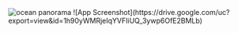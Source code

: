 <img src="https://drive.google.com/uc?export=view&id=1h90yWMRjeIqYVFIiUQ_3ywp6OfE2BMLb" alt="ocean panorama" height="auto" />
![App Screenshot](https://drive.google.com/uc?export=view&id=1h90yWMRjeIqYVFIiUQ_3ywp6OfE2BMLb)
